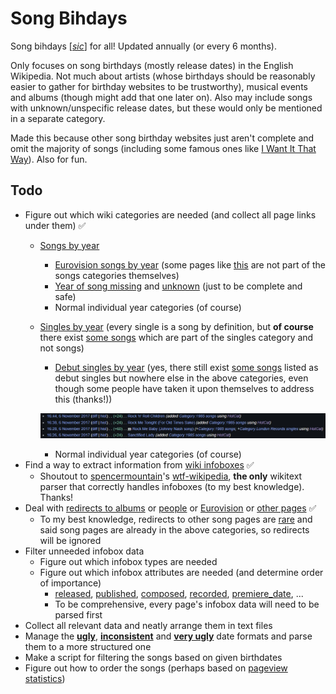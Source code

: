 # Song Bihdays
Song bihdays [[_sic_]](https://en.wikipedia.org/wiki/Sic) for all! Updated annually (or every 6 months).

Only focuses on song birthdays (mostly release dates) in the English Wikipedia. Not much about artists (whose birthdays should be reasonably easier to gather for birthday websites to be trustworthy), musical events and albums (though might add that one later on). Also may include songs with unknown/unspecific release dates, but these would only be mentioned in a separate category.

Made this because other song birthday websites just aren't complete and omit the majority of songs (including some famous ones like [I Want It That Way](https://en.wikipedia.org/wiki/I_Want_It_That_Way)). Also for fun.

## Todo
* Figure out which wiki categories are needed (and collect all page links under them) ✅
  * [Songs by year](https://en.wikipedia.org/wiki/Category:Songs_by_year)
    * [Eurovision songs by year](https://en.wikipedia.org/wiki/Category:Eurovision_songs_by_year) (some pages like [this](https://en.wikipedia.org/w/index.php?title=What_Love_Is_(song)&oldid=1164588474) are not part of the songs categories themselves)
    * [Year of song missing](https://en.wikipedia.org/wiki/Category:Year_of_song_missing) and [unknown](https://en.wikipedia.org/wiki/Category:Year_of_song_unknown) (just to be complete and safe)
    * Normal individual year categories (of course)
  * [Singles by year](https://en.wikipedia.org/wiki/Category:Singles_by_year) (every single is a song by definition, but **of course** there exist [some songs](https://en.wikipedia.org/w/index.php?title=B_Boy_Baby&oldid=1252921732) which are part of the singles category and not songs)
    * [Debut singles by year](https://en.wikipedia.org/wiki/Category:Debut_singles_by_year) (yes, there still exist [some songs](https://en.wikipedia.org/w/index.php?title=Turn_It_Up_(Chamillionaire_song)&oldid=1257836382) listed as debut singles but nowhere else in the above categories, even though some people have taken it upon themselves to address this (thanks!))
  
    ![Richhoncho contribs](https://github.com/Song-Bihdays/song-bihdays.github.io/blob/main/images/Richhoncho%20contribs.jpg?raw=true)
    * Normal individual year categories (of course)
* Find a way to extract information from [wiki infoboxes](https://en.wikipedia.org/wiki/Help:Infobox) ✅
  * Shoutout to [spencermountain](https://github.com/spencermountain)'s [wtf-wikipedia](https://github.com/spencermountain/wtf_wikipedia), **the only** wikitext parser that correctly handles infoboxes (to my best knowledge). Thanks!
* Deal with [redirects to albums](https://en.wikipedia.org/w/index.php?title=Via_Dolorosa_(song)&oldid=1197232866) or [people](https://en.wikipedia.org/w/index.php?title=N-N-Nineteen_Not_Out&oldid=1257022163) or [Eurovision](https://en.wikipedia.org/w/index.php?title=Cliche_Love_Song&oldid=1075394663) or [other pages](https://en.wikipedia.org/w/index.php?title=Welcome_to_LazyTown&oldid=1206159027) ✅
  * To my best knowledge, redirects to other song pages are [rare](https://en.wikipedia.org/w/index.php?title=Crying_Shame_(Muse_song)&oldid=1143052951) and said song pages are already in the above categories, so redirects will be ignored
* Filter unneeded infobox data
  * Figure out which infobox types are needed
  * Figure out which infobox attributes are needed (and determine order of importance)
    * [released](https://en.wikipedia.org/w/index.php?title=Die_with_a_Smile&oldid=1262437254), [published](https://en.wikipedia.org/w/index.php?title=Ekla_Chalo_Re&oldid=1249194214), [composed](https://en.wikipedia.org/w/index.php?title=Allerseelen_(Strauss)&oldid=1252214203), [recorded](https://en.wikipedia.org/w/index.php?title=Nobody_(1905_song)&oldid=1255091399), [premiere_date](https://en.wikipedia.org/w/index.php?title=Höstkväll&oldid=1213944779), ...
    * To be comprehensive, every page's infobox data will need to be parsed first
* Collect all relevant data and neatly arrange them in text files
* Manage the [**ugly**](https://en.wikipedia.org/w/index.php?title=Big_Joe_Mufferaw_(song)&oldid=1238351909), [**inconsistent**](https://en.wikipedia.org/w/index.php?title=After_All_(David_Bowie_song)&oldid=1225355888) and [**very ugly**](https://en.wikipedia.org/w/index.php?title=Everything_Is_(song)&oldid=1229964742) date formats and parse them to a more structured one
* Make a script for filtering the songs based on given birthdates
* Figure out how to order the songs (perhaps based on [pageview statistics](https://en.wikipedia.org/wiki/Wikipedia:Pageview_statistics))
